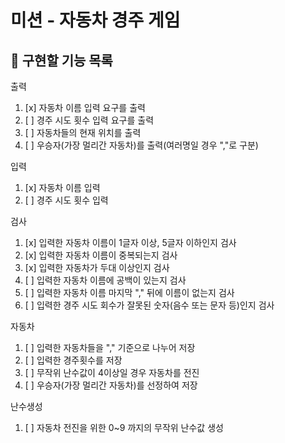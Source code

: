 # 미션 - 자동차 경주 게임

## 🚀 구현할 기능 목록

출력

1. [x] 자동차 이름 입력 요구를 출력
2. [ ] 경주 시도 횟수 입력 요구를 출력
3. [ ] 자동차들의 현재 위치를 출력
4. [ ] 우승자(가장 멀리간 자동차)를 출력(여러명일 경우 ","로 구분)

입력

1. [x] 자동차 이름 입력
2. [ ] 경주 시도 횟수 입력

검사

1. [x] 입력한 자동차 이름이 1글자 이상, 5글자 이하인지 검사
2. [x] 입력한 자동차 이름이 중복되는지 검사
3. [x] 입력한 자동차가 두대 이상인지 검사
4. [ ] 입력한 자동차 이름에 공백이 있는지 검사
5. [ ] 입력한 자동차 이름 마지막 "," 뒤에 이름이 없는지 검사
6. [ ] 입력한 경주 시도 회수가 잘못된 숫자(음수 또는 문자 등)인지 검사

자동차

1. [ ] 입력한 자동차들을 "," 기준으로 나누어 저장
2. [ ] 입력한 경주횟수를 저장
3. [ ] 무작위 난수값이 4이상일 경우 자동차를 전진
4. [ ] 우승자(가장 멀리간 자동차)를 선정하여 저장

난수생성

1. [ ] 자동차 전진을 위한 0~9 까지의 무작위 난수값 생성

<br>
